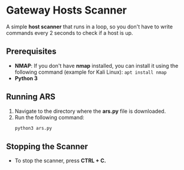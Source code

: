 # Gateway Hosts Scanner

A simple **host scanner** that runs in a loop, so you don't have to write commands every 2 seconds to check if a host is up.

## Prerequisites

- **NMAP**: If you don't have **nmap** installed, you can install it using the following command (example for Kali Linux): `apt install nmap`
- **Python 3**

## Running ARS

1. Navigate to the directory where the **ars.py** file is downloaded.
2. Run the following command:
   ```sh
   python3 ars.py
## Stopping the Scanner

- To stop the scanner, press **CTRL + C.**
